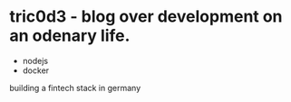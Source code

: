 # tric0d3 - blog over development on an odenary life. 

* nodejs
* docker

building a fintech stack in germany
